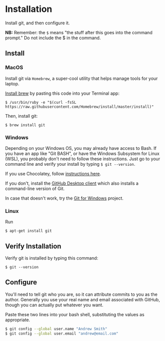 # Installation

Install git, and then configure it.

**NB:** Remember: the `$` means "the stuff after this goes into the command prompt." Do not include the $ in the command.

## Install

### MacOS

Install git via `Homebrew`, a super-cool utility that helps manage tools for your laptop.

[Install brew](https://brew.sh/) by pasting this code into your Terminal app:

```
$ /usr/bin/ruby -e "$(curl -fsSL https://raw.githubusercontent.com/Homebrew/install/master/install)"
```

Then, install git:

```
$ brew install git
```

### Windows

Depending on your Windows OS, you may already have access to Bash. If you have an app like "Git BASH", or have the Windows Subsystem for Linux (WSL), you probably don't need to follow these instructions. Just go to your command line and verify your install by typing `$ git --version`. 

If you use Chocolatey, follow [instructions here](https://chocolatey.org/packages/git).

If you don't, install the [GitHub Desktop client](https://desktop.github.com/) which also installs a command-line version of Git.

In case that doesn't work, try the [Git for Windows](https://git-scm.com/download/win) project.

### Linux

Run

```
$ apt-get install git
```

## Verify Installation

Verify git is installed by typing this command:

```
$ git --version
```

## Configure

You'll need to tell git who you are, so it can attribute commits to you as the author. Generally you use your real name and email associated with GitHub, though you can actually put whatever you want.

Paste these two lines into your bash shell, substituting the values as appropriate.

```bash
$ git config --global user.name "Andrew Smith"
$ git config --global user.email "andrew@email.com"
```
